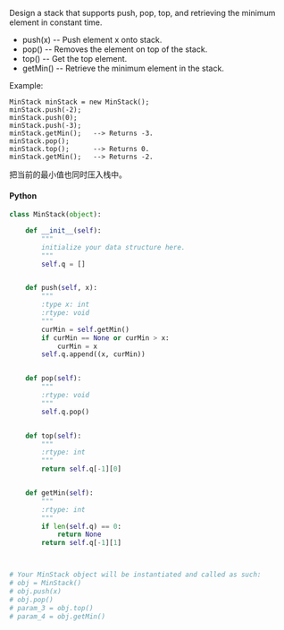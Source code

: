 Design a stack that supports push, pop, top, and retrieving the minimum element in constant time.

- push(x) -- Push element x onto stack.
- pop() -- Removes the element on top of the stack.
- top() -- Get the top element.
- getMin() -- Retrieve the minimum element in the stack.

Example:

```
MinStack minStack = new MinStack();
minStack.push(-2);
minStack.push(0);
minStack.push(-3);
minStack.getMin();   --> Returns -3.
minStack.pop();
minStack.top();      --> Returns 0.
minStack.getMin();   --> Returns -2.
```

把当前的最小值也同时压入栈中。

#### Python

```python
class MinStack(object):

    def __init__(self):
        """
        initialize your data structure here.
        """
        self.q = []


    def push(self, x):
        """
        :type x: int
        :rtype: void
        """
        curMin = self.getMin()
        if curMin == None or curMin > x:
            curMin = x
        self.q.append((x, curMin))


    def pop(self):
        """
        :rtype: void
        """
        self.q.pop()


    def top(self):
        """
        :rtype: int
        """
        return self.q[-1][0]


    def getMin(self):
        """
        :rtype: int
        """
        if len(self.q) == 0:
            return None
        return self.q[-1][1]



# Your MinStack object will be instantiated and called as such:
# obj = MinStack()
# obj.push(x)
# obj.pop()
# param_3 = obj.top()
# param_4 = obj.getMin()
```
